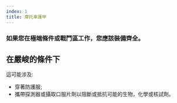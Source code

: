 ```yaml
---
index: 1
title: 摩托車護甲
---
```

### 如果您在極端條件或戰鬥區工作，您應該裝備齊全。

## 在嚴峻的條件下

這可能涉及:

*   穿著防護服;
*   攜帶探測器或攝取口服片劑以阻斷或抵抗可能的生物，化學或核試劑。